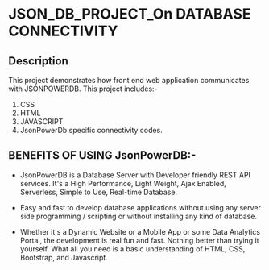 # JSON_DB_PROJECT_On DATABASE CONNECTIVITY 
## Description
This project demonstrates how front end web application communicates with JSONPOWERDB. This project includes:-
1. CSS
2. HTML
3. JAVASCRIPT
4. JsonPowerDb specific connectivity codes.

## BENEFITS OF USING JsonPowerDB:-
- JsonPowerDB is a Database Server with Developer friendly REST API services. It's a High Performance, Light Weight, Ajax Enabled, Serverless, Simple to Use, Real-time     Database.

- Easy and fast to develop database applications without using any server side programming / scripting or without installing any kind of database.

- Whether it's a Dynamic Website or a Mobile App or some Data Analytics Portal, the development is real fun and fast. Nothing better than trying it yourself. What all     you need is a basic understanding of HTML, CSS, Bootstrap, and Javascript.
##
